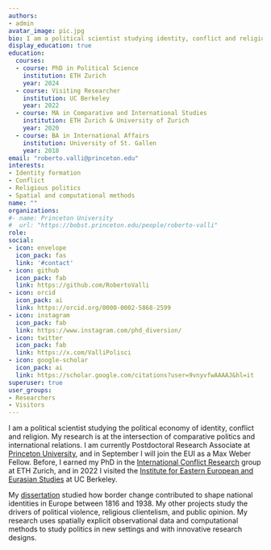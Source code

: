 ```yaml
---
authors:
- admin
avatar_image: pic.jpg
bio: I am a political scientist studying identity, conflict and religion.
display_education: true
education:
  courses:
  - course: PhD in Political Science
    institution: ETH Zurich
    year: 2024
  - course: Visiting Researcher
    institution: UC Berkeley
    year: 2022
  - course: MA in Comparative and International Studies
    institution: ETH Zurich & University of Zurich
    year: 2020
  - course: BA in International Affairs
    institution: University of St. Gallen
    year: 2018
email: "roberto.valli@princeton.edu"
interests:
- Identity formation
- Conflict
- Religious politics
- Spatial and computational methods
name: ""
organizations:
#- name: Princeton University
#  url: "https://bobst.princeton.edu/people/roberto-valli"
role: 
social:
- icon: envelope
  icon_pack: fas
  link: '#contact'
- icon: github
  icon_pack: fab
  link: https://github.com/RobertoValli
- icon: orcid
  icon_pack: ai
  link: https://orcid.org/0000-0002-5868-2599
- icon: instagram
  icon_pack: fab
  link: https://www.instagram.com/phd_diversion/
- icon: twitter
  icon_pack: fab
  link: https://x.com/ValliPolisci
- icon: google-scholar
  icon_pack: ai
  link: https://scholar.google.com/citations?user=9vnyvfwAAAAJ&hl=it
superuser: true
user_groups:
- Researchers
- Visitors
---
```


I am a political scientist studying the political economy of identity, conflict and religion. My research is at the intersection of comparative politics and international relations. I am currently Postdoctoral Research Associate at [Princeton University](https://bobst.princeton.edu/people/roberto-valli), and in September I will join the EUI as a Max Weber Fellow. Before, I earned my PhD in the [International Conflict Research](https://icr.ethz.ch/) group at ETH Zurich, and in 2022 I visited the [Institute for Eastern European and Eurasian Studies](https://iseees.berkeley.edu/) at UC Berkeley. 

My [dissertation](/project) studied how border change contributed to shape national identities in Europe between 1816 and 1938. My other projects study the drivers of political violence, religious clientelism, and public opinion. My research uses spatially explicit observational data and computational methods to study politics in new settings and with innovative research designs.



